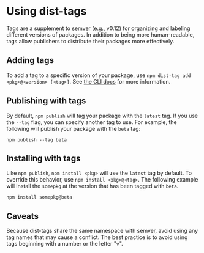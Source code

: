 <!--
title: 15 - Using tags
featured: true
-->

# Using dist-tags

Tags are a supplement to [semver](http://semver.org/) (e.g., v0.12) for
organizing and labeling different versions of packages. In addition to being
more human-readable, tags allow publishers to distribute their packages more
effectively.

## Adding tags

To add a tag to a specific version of your package, use
`npm dist-tag add <pkg>@<version> [<tag>]`. See
[the CLI docs](https://docs.npmjs.com/cli/dist-tag) for more information.

## Publishing with tags

By default, `npm publish` will tag your package with the `latest` tag. If you
use the `--tag` flag, you can specify another tag to use. For example, the
following will publish your package with the `beta` tag:

```
npm publish --tag beta
```

## Installing with tags

Like `npm publish`, `npm install <pkg>` will use the `latest` tag by default.
To override this behavior, use `npm install <pkg>@<tag>`. The following example will install the `somepkg` at the version that has been tagged with `beta`.

```
npm install somepkg@beta
```

## Caveats

Because dist-tags share the same namespace with semver, avoid using any tag
names that may cause a conflict. The best practice is to avoid using tags
beginning with a number or the letter "v".
